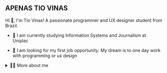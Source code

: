 ## APENAS TIO VINAS


<!-- Presentation -->
<p>
  Hi 👋, I'm Tio Vinas! A passionate programmer and UX designer student from Brazil.

  - 🌱 I am currently studying Information Systems and Journalism at Uniplac 

  - 🔭 I am looking for my first job opportunity. My dream is to one day work with programming or ux design



<!-- Dropdown -->
<details>
  <summary>👨‍💻 More about me</summary>

  - 💬 I am 23 years old, currently living in Brazil. I have fluency in English and have experience with Python and Figma. I'm also a content creator on YouTube since 2024 and I do some lives on twitch

  - ⚡I like reading, whether it's a good book, watching different movies and playing video games.



[![Youtube](https://www.youtube.com/@APENASTIOVINAS-oz9no)
[![Instagram](https://www.instagram.com/vini_bolseiro/)

